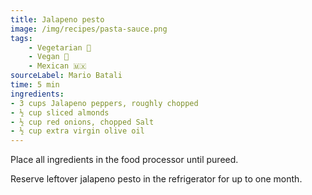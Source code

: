 ```yaml
---
title: Jalapeno pesto
image: /img/recipes/pasta-sauce.png
tags:
    - Vegetarian 🌿
    - Vegan 🌱
    - Mexican 🇲🇽
sourceLabel: Mario Batali
time: 5 min
ingredients:
- 3 cups Jalapeno peppers, roughly chopped
- ½ cup sliced almonds
- ½ cup red onions, chopped Salt
- ½ cup extra virgin olive oil
---
```


Place all ingredients in the food processor until pureed. 

Reserve leftover jalapeno pesto in the refrigerator for up to one month.